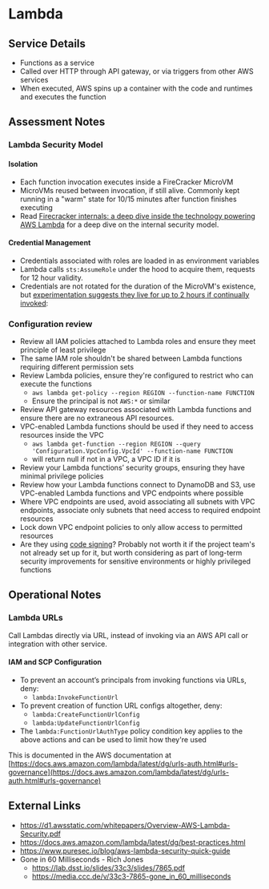 # Lambda

## Service Details

* Functions as a service
* Called over HTTP through API gateway, or via triggers from other AWS services
* When executed, AWS spins up a container with the code and runtimes and executes the function

## Assessment Notes
### Lambda Security Model

#### Isolation
* Each function invocation executes inside a FireCracker MicroVM
* MicroVMs reused between invocation, if still alive. Commonly kept running in a "warm" state for 10/15 minutes after function finishes executing
* Read [Firecracker internals: a deep dive inside the technology powering AWS Lambda](https://www.talhoffman.com/2021/07/18/firecracker-internals/) for a deep dive on the internal security model.

#### Credential Management
 * Credentials associated with roles are loaded in as environment variables
 * Lambda calls `sts:AssumeRole` under the hood to acquire them, requests for 12 hour validity.
 * Credentials are not rotated for the duration of the MicroVM's existence, but [experimentation suggests they live for up to 2 hours if continually invoked](https://www.keithrozario.com/2020/06/access-keys-in-aws-lambda.html):

### Configuration review

* Review all IAM policies attached to Lambda roles and ensure they meet principle of least privilege
* The same IAM role shouldn't be shared between Lambda functions requiring different permission sets
* Review Lambda policies, ensure they're configured to restrict who can execute the functions
    * `aws lambda get-policy --region REGION --function-name FUNCTION`
    * Ensure the principal is not `AWS:*` or similar
* Review API gateway resources associated with Lambda functions and ensure there are no extraneous API resources.
* VPC-enabled Lambda functions should be used if they need to access resources inside the VPC
    * `aws lambda get-function --region REGION --query 'Configuration.VpcConfig.VpcId' --function-name FUNCTION`
    * will return null if not in a VPC, a VPC ID if it is
* Review your Lambda functions’ security groups, ensuring they have minimal privilege policies
* Review how your Lambda functions connect to DynamoDB and S3, use VPC-enabled Lambda functions and VPC endpoints where possible
* Where VPC endpoints are used, avoid associating all subnets with VPC endpoints, associate only subnets that need access to required endpoint resources
* Lock down VPC endpoint policies to only allow access to permitted resources
* Are they using [code signing](https://aws.amazon.com/blogs/aws/new-code-signing-a-trust-and-integrity-control-for-aws-lambda/)? Probably not worth it if the project team's not already set up for it, but worth considering as part of long-term security improvements for sensitive environments or highly privileged functions

## Operational Notes

### Lambda URLs
Call Lambdas directly via URL, instead of invoking via an AWS API call or integration with other service.

#### IAM and SCP Configuration
-   To prevent an account’s principals from invoking functions via URLs, deny:
	- `lambda:InvokeFunctionUrl` 
-   To prevent creation of function URL configs altogether, deny:
	- `lambda:CreateFunctionUrlConfig` 
	- `lambda:UpdateFunctionUrlConfig` 
-   The `lambda:FunctionUrlAuthType` policy condition key applies to the above actions and can be used to limit how they're used

This is documented in the AWS documentation at [https://docs.aws.amazon.com/lambda/latest/dg/urls-auth.html#urls-governance](https://docs.aws.amazon.com/lambda/latest/dg/urls-auth.html#urls-governance)

## External Links

* https://d1.awsstatic.com/whitepapers/Overview-AWS-Lambda-Security.pdf
* https://docs.aws.amazon.com/lambda/latest/dg/best-practices.html
* https://www.puresec.io/blog/aws-lambda-security-quick-guide
* Gone in 60 Milliseconds - Rich Jones
    * https://lab.dsst.io/slides/33c3/slides/7865.pdf
    * https://media.ccc.de/v/33c3-7865-gone_in_60_milliseconds